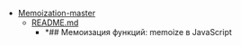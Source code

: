 - <a href = "E:\Node_projects\Node_Way\Education\Timur_Video_JS\part_18\Memoization-master\cat.Memoization-master\dir.Memoization-master.md">Memoization-master</a>
    - <a href = "E:\Node_projects\Node_Way\Education\Timur_Video_JS\part_18\Memoization-master\README.md">README.md</a>
        - *## Мемоизация функций: memoize в JavaScript
